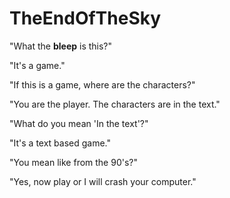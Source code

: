 # TheEndOfTheSky
"What the **bleep** is this?"

"It's a game."

"If this is a game, where are the characters?"

"You are the player. The characters are in the text."

"What do you mean 'In the text'?"

"It's a text based game."

"You mean like from the 90's?"

"Yes, now play or I will crash your computer."

